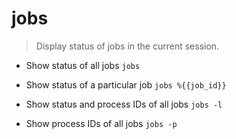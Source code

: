 # jobs
> Display status of jobs in the current session.

- Show status of all jobs
`jobs`

- Show status of a particular job
`jobs %{{job_id}}`

- Show status and process IDs of all jobs
`jobs -l`

- Show process IDs of all jobs
`jobs -p`

